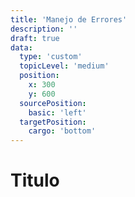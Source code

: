 ```yaml
---
title: 'Manejo de Errores'
description: ''
draft: true
data:
  type: 'custom'
  topicLevel: 'medium'
  position:
    x: 300
    y: 600
  sourcePosition:
    basic: 'left'
  targetPosition: 
    cargo: 'bottom'
---
```

# Titulo
